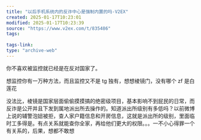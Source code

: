 ```yaml
---
title: "以后手机系统内的反诈中心是强制内置的吗-V2EX"
created: 2025-01-17T10:23:01
modified: 2025-01-17T10:23:39
source: "https://www.v2ex.com/t/835486"
tags:
  
tags-link:
type: "archive-web"
---
```


你不喜欢被监控就已经是在反对国家了。

想监控你有一万种方法，而且监控又不是 tg 独有，想想棱镜门，没有哪个 zf 是白莲花

没法比，棱镜是国家层面偷偷摸摸搞的绝密级项目，基本影响不到屁民的日常，而反诈是公开并且下发到属地派出所去操作的。知道派出所级别有多低吗？以前微博上说的辅警泡妞被拒，查人家户籍信息和开房信息，这就是派出所的级别，里面临时工多得是。有点关系就能查你全家，再给他们更大的权限。。。一不小心得罪一个有关系的，后果，想都不敢想
